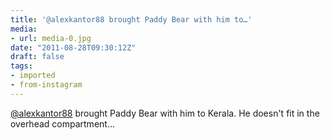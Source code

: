 ```yaml
---
title: '@alexkantor88 brought Paddy Bear with him to…'
media:
- url: media-0.jpg
date: "2011-08-28T09:30:12Z"
draft: false
tags:
- imported
- from-instagram
---
```

[@alexkantor88](https://instagram.com/alexkantor88) brought Paddy Bear with him to Kerala. He doesn't fit in the overhead compartment…
